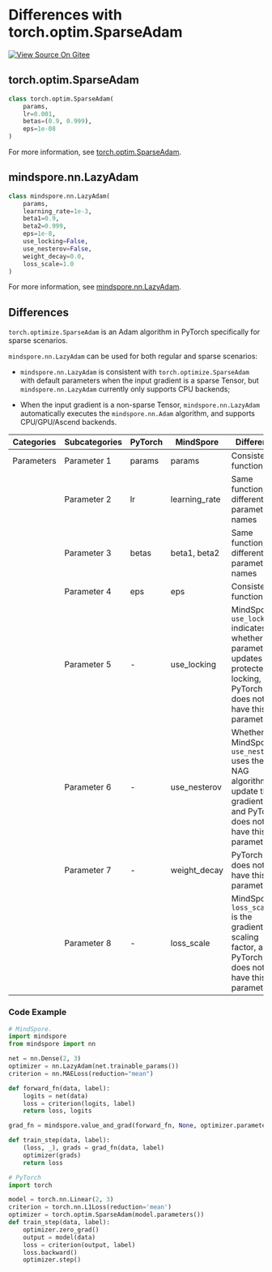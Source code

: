 # Differences with torch.optim.SparseAdam

[![View Source On Gitee](https://mindspore-website.obs.cn-north-4.myhuaweicloud.com/website-images/r2.3.0rc2/resource/_static/logo_source_en.svg)](https://gitee.com/mindspore/docs/blob/r2.3.0rc2/docs/mindspore/source_en/note/api_mapping/pytorch_diff/SparseAdam.md)

## torch.optim.SparseAdam

```python
class torch.optim.SparseAdam(
    params,
    lr=0.001,
    betas=(0.9, 0.999),
    eps=1e-08
)
```

For more information, see [torch.optim.SparseAdam](https://pytorch.org/docs/1.8.0/optim.html#torch.optim.SparseAdam).

## mindspore.nn.LazyAdam

```python
class mindspore.nn.LazyAdam(
    params,
    learning_rate=1e-3,
    beta1=0.9,
    beta2=0.999,
    eps=1e-8,
    use_locking=False,
    use_nesterov=False,
    weight_decay=0.0,
    loss_scale=1.0
)
```

For more information, see [mindspore.nn.LazyAdam](https://mindspore.cn/docs/en/r2.3.0rc2/api_python/nn/mindspore.nn.LazyAdam.html#mindspore.nn.LazyAdam).

## Differences

`torch.optimize.SparseAdam` is an Adam algorithm in PyTorch specifically for sparse scenarios.

`mindspore.nn.LazyAdam` can be used for both regular and sparse scenarios:

- `mindspore.nn.LazyAdam` is consistent with `torch.optimize.SparseAdam` with default parameters when the input gradient is a sparse Tensor, but `mindspore.nn.LazyAdam` currently only supports CPU backends;

- When the input gradient is a non-sparse Tensor, `mindspore.nn.LazyAdam` automatically executes the `mindspore.nn.Adam` algorithm, and supports CPU/GPU/Ascend backends.

| Categories | Subcategories |PyTorch | MindSpore | Difference |
| --- | ---   | ---   | ---        |---  |
| Parameters | Parameter 1 | params  | params        | Consistent function                                               |
|      | Parameter 2 | lr      | learning_rate | Same function, different parameter names                                         |
|      | Parameter 3 | betas   | beta1, beta2  | Same function, different parameter names                                         |
|      | Parameter 4 | eps     | eps           | Consistent function                                               |
|      | Parameter 5 | -       | use_locking   | MindSpore `use_locking` indicates whether parameter updates are protected by locking, and PyTorch does not have this parameter |
|      | Parameter 6 | -       | use_nesterov  | Whether MindSpore `use_nesterov` uses the NAG algorithm to update the gradient, and PyTorch does not have this parameter     |
|      | Parameter 7 | -       | weight_decay  | PyTorch does not have this parameter                                        |
|      | Parameter 8 | -       | loss_scale    | MindSpore's `loss_scale` is the gradient scaling factor, and PyTorch does not have this parameter       |

### Code Example

```python
# MindSpore.
import mindspore
from mindspore import nn

net = nn.Dense(2, 3)
optimizer = nn.LazyAdam(net.trainable_params())
criterion = nn.MAELoss(reduction="mean")

def forward_fn(data, label):
    logits = net(data)
    loss = criterion(logits, label)
    return loss, logits

grad_fn = mindspore.value_and_grad(forward_fn, None, optimizer.parameters, has_aux=True)

def train_step(data, label):
    (loss, _), grads = grad_fn(data, label)
    optimizer(grads)
    return loss

# PyTorch
import torch

model = torch.nn.Linear(2, 3)
criterion = torch.nn.L1Loss(reduction='mean')
optimizer = torch.optim.SparseAdam(model.parameters())
def train_step(data, label):
    optimizer.zero_grad()
    output = model(data)
    loss = criterion(output, label)
    loss.backward()
    optimizer.step()
```
